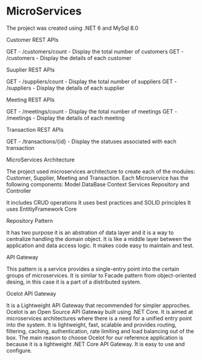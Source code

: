 # MicroServices

The project was created using .NET 6 and MySql 8.0

Customer REST APIs

GET - /customers/count - Display the total number of customers
GET - /customers       - Display the details of each customer

Suuplier REST APIs

GET - /suppliers/count - Display the total number of suppliers
GET - /suppliers       - Display the details of each supplier

Meeting REST APIs

GET - /meetings/count - Display the total number of meetings
GET - /meetings       - Display the details of each meeting

Transaction REST APIs

GET - /transactions/{id} - Display the statuses associated with each transaction


MicroServices Architecture

The project used microservices architecture to create each of the modules: Customer, Supplier, Meeting and Transaction.
Each Microservice has the following components:
	Model 
	DataBase Context
	Services
	Repository and
	Controller

It includes CRUD operations
It uses best practices and SOLID principles
It uses EntitiyFramework Core


Repository Pattern

It has two purpose it is an abstration of data layer and it is a way to centralize handling the domain object. 
It is like a middle layer between the application and data access logic. It makes code easy to maintain and test.


API Gateway

This pattern is a service provides a single-entry point into the certain groups of microservices. 
It is similar to Facade pattern from object-oriented desing, in this case it is a part of a distributed system.


Ocelot API Gateway

It is a Lightweight API Gateway that recommended for simpler approches. Ocelot is an Open Source API Gateway built using .NET Core. 
It is aimed at microservices architectures where there is a need for a unified entry point into the system.
It is lightweight, fast, scalable and provides routing, filtering, caching, authentication, rate limiting and load balancing out of the box. 
The main reason to choose Ocelot for our reference application is because it is a lightweight .NET Core API Gateway. It is easy to use and configure.
